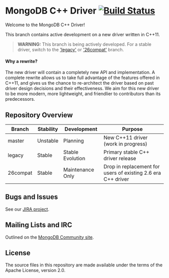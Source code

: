 # MongoDB C++ Driver [![Build Status](https://travis-ci.org/mongodb/mongo-cxx-driver.svg?branch=develop)](https://travis-ci.org/mongodb/mongo-cxx-driver)
Welcome to the MongoDB C++ Driver!

This branch contains active development on a new driver written in C++11.

> **WARNING:** This branch is being actively developed. For a stable driver, switch to the ['legacy'](https://github.com/mongodb/mongo-cxx-driver/tree/legacy) or ['26compat'](https://github.com/mongodb/mongo-cxx-driver/tree/26compat) branch.

#### Why a rewrite?
The new driver will contain a completely new API and implementation. A complete rewrite allows us to take full advantage of the features offered in C++11, and gives us the chance to re-architect the driver based on past driver design decisions and their effectiveness. We aim for this new driver to be more modern, more lightweight, and friendlier to contributors than its predecessors.

## Repository Overview
| Branch   | Stability   | Development       | Purpose                                                      |
| -------- | ------------| ----------------- | ------------------------------------------------------------ |
| master   | Unstable    | Planning          | New C++11 driver (work in progress)                          |
| legacy   | Stable      | Stable Evolution  | Primary stable C++ driver release                            |
| 26compat | Stable      | Maintenance Only  | Drop in replacement for users of existing 2.6 era C++ driver |

## Bugs and Issues

See our [JIRA project](http://jira.mongodb.org/browse/CXX).

## Mailing Lists and IRC

Outlined on the [MongoDB Community site](http://dochub.mongodb.org/core/community).

## License

The source files in this repository are made available under the terms of the Apache License, version 2.0.
